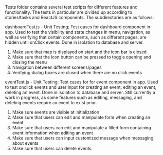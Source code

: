 Tests folder contains several test scripts for different features and functionality. The tests in particular are divided up according to stories/tasks and ReactJS components. The subdirectories are as follows:

dashboardTest.js - Unit Testing; Test cases for dashboard component in app. Used to test the visibility and state changes in menu, navigation, as well as verifying that certain components, such as different pages, are hidden until onClick events. Done in isolation to database and server.
1. Make sure that map is displayed on start and the icon bar is closed
2. Make sure that the icon button can be pressed to toggle opening and closing the menu
3. Navigation between different screens/pages
4. Verifying dialog boxes are closed when there are no click events

eventTest.js - Unit Testing; Test cases for for event component in app. Used to test onclick events and user input for creating an event, editing an event, deleting an event. Done in isolation to database and server. Still currently a work in progress, as some features such as editing, messaging, and deleting events require an event to exist prior.
1. Make sure events are visible at initialization
2. Make sure that users can edit and manipulate form when creating an event
3. Make sure that users can edit and manipulate a filled form containing event information when editing an event
4. Make sure that users can input customized message when messaging about events
5. Make sure that users can delete events.

